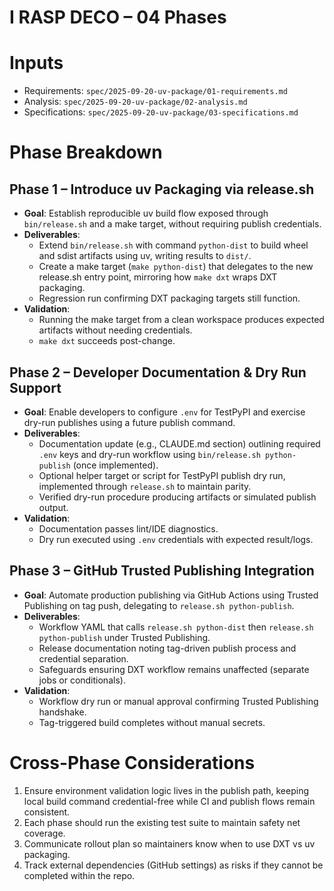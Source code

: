 <!-- markdownlint-disable MD013 MD025 -->
# I RASP DECO – 04 Phases

# Inputs

- Requirements: `spec/2025-09-20-uv-package/01-requirements.md`
- Analysis: `spec/2025-09-20-uv-package/02-analysis.md`
- Specifications: `spec/2025-09-20-uv-package/03-specifications.md`

# Phase Breakdown

## Phase 1 – Introduce uv Packaging via release.sh

- **Goal**: Establish reproducible uv build flow exposed through `bin/release.sh` and a make target, without requiring publish credentials.
- **Deliverables**:
  - Extend `bin/release.sh` with command `python-dist` to build wheel and sdist artifacts using uv, writing results to `dist/`.
  - Create a make target (`make python-dist`) that delegates to the new release.sh entry point, mirroring how `make dxt` wraps DXT packaging.
  - Regression run confirming DXT packaging targets still function.
- **Validation**:
  - Running the make target from a clean workspace produces expected artifacts without needing credentials.
  - `make dxt` succeeds post-change.

## Phase 2 – Developer Documentation & Dry Run Support

- **Goal**: Enable developers to configure `.env` for TestPyPI and exercise dry-run publishes using a future publish command.
- **Deliverables**:
  - Documentation update (e.g., CLAUDE.md section) outlining required `.env` keys and dry-run workflow using `bin/release.sh python-publish` (once implemented).
  - Optional helper target or script for TestPyPI publish dry run, implemented through `release.sh` to maintain parity.
  - Verified dry-run procedure producing artifacts or simulated publish output.
- **Validation**:
  - Documentation passes lint/IDE diagnostics.
  - Dry run executed using `.env` credentials with expected result/logs.

## Phase 3 – GitHub Trusted Publishing Integration

- **Goal**: Automate production publishing via GitHub Actions using Trusted Publishing on tag push, delegating to `release.sh python-publish`.
- **Deliverables**:
  - Workflow YAML that calls `release.sh python-dist` then `release.sh python-publish` under Trusted Publishing.
  - Release documentation noting tag-driven publish process and credential separation.
  - Safeguards ensuring DXT workflow remains unaffected (separate jobs or conditionals).
- **Validation**:
  - Workflow dry run or manual approval confirming Trusted Publishing handshake.
  - Tag-triggered build completes without manual secrets.

# Cross-Phase Considerations

1. Ensure environment validation logic lives in the publish path, keeping local build command credential-free while CI and publish flows remain consistent.
2. Each phase should run the existing test suite to maintain safety net coverage.
3. Communicate rollout plan so maintainers know when to use DXT vs uv packaging.
4. Track external dependencies (GitHub settings) as risks if they cannot be completed within the repo.
